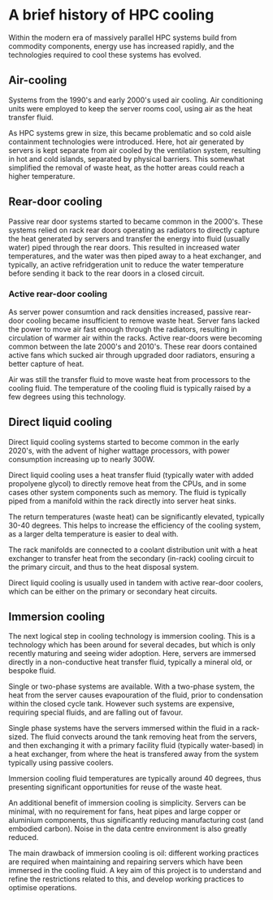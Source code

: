 # A brief history of HPC cooling

Within the modern era of massively parallel HPC systems build from commodity components, energy use has increased rapidly, and the technologies required to cool these systems has evolved.

## Air-cooling

Systems from the 1990's and early 2000's used air cooling.  Air conditioning units were employed to keep the server rooms cool, using air as the heat transfer fluid.

As HPC systems grew in size, this became problematic and so cold aisle containment technologies were introduced.  Here, hot air generated by servers is kept separate from air cooled by the ventilation system, resulting in hot and cold islands, separated by physical barriers.  This somewhat simplified the removal of waste heat, as the hotter areas could reach a higher temperature.

## Rear-door cooling

Passive rear door systems started to became common in the 2000's.  These systems relied on rack rear doors operating as radiators to directly capture the heat generated by servers and transfer the energy into fluid (usually water) piped through the rear doors.  This resulted in increased water temperatures, and the water was then piped away to a heat exchanger, and typically, an active refridgeration unit to reduce the water temperature before sending it back to the rear doors in a closed circuit.

### Active rear-door cooling

As server power consumtion and rack densities increased, passive rear-door cooling became insufficient to remove waste heat.  Server fans lacked the power to move air fast enough through the radiators, resulting in circulation of warmer air within the racks.  Active rear-doors were becoming common between the late 2000's and 2010's.  These rear doors contained active fans which sucked air through upgraded door radiators, ensuring a better capture of heat.

Air was still the transfer fluid to move waste heat from processors to the cooling fluid.  The temperature of the cooling fluid is typically raised by a few degrees using this technology.

## Direct liquid cooling

Direct liquid cooling systems started to become common in the early 2020's, with the advent of higher wattage processors, with power consumption increasing up to nearly 300W.

Direct liquid cooling uses a heat transfer fluid (typically water with added propolyene glycol) to directly remove heat from the CPUs, and in some cases other system components such as memory.  The fluid is typically piped from a manifold within the rack directly into server heat sinks.

The return temperatures (waste heat) can be significantly elevated, typically 30-40 degrees.  This helps to increase the efficiency of the cooling system, as a larger delta temperature is easier to deal with.

The rack manifolds are connected to a coolant distribution unit with a heat exchanger to transfer heat from the secondary (in-rack) cooling circuit to the primary circuit, and thus to the heat disposal system.

Direct liquid cooling is usually used in tandem with active rear-door coolers, which can be either on the primary or secondary heat circuits.

## Immersion cooling

The next logical step in cooling technology is immersion cooling.  This is a technology which has been around for several decades, but which is only recently maturing and seeing wider adoption.  Here, servers are immersed directly in a non-conductive heat transfer fluid, typically a mineral old, or bespoke fluid.

Single or two-phase systems are available.  With a two-phase system, the heat from the server causes evapouration of the fluid, prior to condensation within the closed cycle tank.  However such systems are expensive, requiring special fluids, and are falling out of favour.

Single phase systems have the servers immersed within the fluid in a rack-sized.  The fluid convects around the tank removing heat from the servers, and then exchanging it with a primary facility fluid (typically water-based) in a heat exchanger, from where the heat is transfered away from the system typically using passive coolers.

Immersion cooling fluid temperatures are typically around 40 degrees, thus presenting significant opportunities for reuse of the waste heat.

An additional benefit of immersion cooling is simplicity.  Servers can be minimal, with no requirement for fans, heat pipes and large copper or aluminium components, thus significantly reducing manufacturing cost (and embodied carbon).  Noise in the data centre environment is also greatly reduced.

The main drawback of immersion cooling is oil:  different working practices are required when maintaining and repairing servers which have been immersed in the cooling fluid.  A key aim of this project is to understand and refine the restrictions related to this, and develop working practices to optimise operations.
